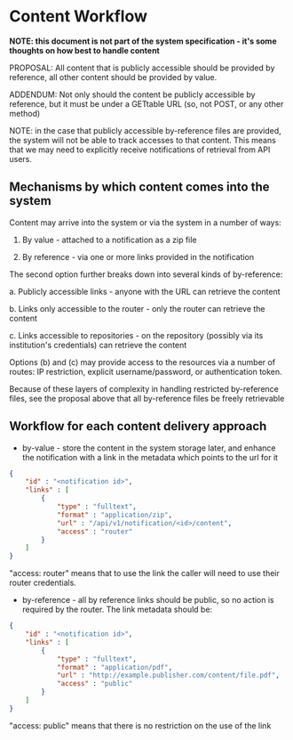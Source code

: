 # Content Workflow

**NOTE: this document is not part of the system specification - it's some thoughts on how best to handle content**

PROPOSAL: All content that is publicly accessible should be provided by reference, all other content should be provided by value.

ADDENDUM: Not only should the content be publicly accessible by reference, but it must be under a GETtable URL (so, not POST, or any other method)

NOTE: in the case that publicly accessible by-reference files are provided, the system will not be able to track accesses to that
content.  This means that we may need to explicitly receive notifications of retrieval from API users.

## Mechanisms by which content comes into the system

Content may arrive into the system or via the system in a number of ways:

1. By value - attached to a notification as a zip file

2. By reference - via one or more links provided in the notification

The second option further breaks down into several kinds of by-reference:

a. Publicly accessible links - anyone with the URL can retrieve the content

b. Links only accessible to the router - only the router can retrieve the content

c. Links accessible to repositories - on the repository (possibly via its institution's credentials) can retrieve the content

Options (b) and (c) may provide access to the resources via a number of routes: IP restriction, explicit username/password, or authentication token.

Because of these layers of complexity in handling restricted by-reference files, see the proposal above that all by-reference files be freely retrievable


## Workflow for each content delivery approach

* by-value - store the content in the system storage later, and enhance the notification with a link in the metadata which points to the url for it

```json
{
    "id" : "<notification id>",
    "links" : [
        {
            "type" : "fulltext",
            "format" : "application/zip",
            "url" : "/api/v1/notification/<id>/content",
            "access" : "router"
        }
    ]
}
```

"access: router" means that to use the link the caller will need to use their router credentials.

* by-reference - all by reference links should be public, so no action is required by the router.  The link metadata should be:

```json
{
    "id" : "<notification id>",
    "links" : [
        {
            "type" : "fulltext",
            "format" : "application/pdf",
            "url" : "http://example.publisher.com/content/file.pdf",
            "access" : "public"
        }
    ]
}
```

"access: public" means that there is no restriction on the use of the link